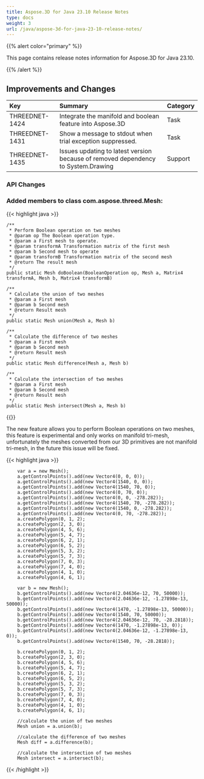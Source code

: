 ```yaml
---
title: Aspose.3D for Java 23.10 Release Notes
type: docs
weight: 3
url: /java/aspose-3d-for-java-23-10-release-notes/
---
```


{{% alert color="primary" %}}

This page contains release notes information for Aspose.3D for Java 23.10.

{{% /alert %}}
## **Improvements and Changes**

|**Key**|**Summary**|**Category**|
| :- | :- | :- |
| THREEDNET-1424 | Integrate the manifold and boolean feature into Aspose.3D | Task |
| THREEDNET-1431 | Show a message to stdout when trial exception suppressed. | Task |
| THREEDNET-1435 | Issues updating to latest version because of removed dependency to System.Drawing | Support |


### API Changes

### Added members to class **com.aspose.threed.Mesh**:

{{< highlight java >}}


    /**
     * Perform Boolean operation on two meshes
     * @param op The Boolean operation type.
     * @param a First mesh to operate.
     * @param transformA Transformation matrix of the first mesh
     * @param b Second mesh to operate
     * @param transformB Transformation matrix of the second mesh
     * @return The result mesh
     */
    public static Mesh doBoolean(BooleanOperation op, Mesh a, Matrix4 transformA, Mesh b, Matrix4 transformB)
    
    /**
     * Calculate the union of two meshes
     * @param a First mesh
     * @param b Second mesh
     * @return Result mesh
     */
    public static Mesh union(Mesh a, Mesh b)
    
    /**
     * Calculate the difference of two meshes
     * @param a First mesh
     * @param b Second mesh
     * @return Result mesh
     */
    public static Mesh difference(Mesh a, Mesh b)
    
    /**
     * Calculate the intersection of two meshes
     * @param a First mesh
     * @param b Second mesh
     * @return Result mesh
     */
    public static Mesh intersect(Mesh a, Mesh b)


{{</highlight>}}


The new feature allows you to perform Boolean operations on two meshes, this feature is experimental and only works on manifold tri-mesh, unfortunately the meshes converted from our 3D primitives are not manifold tri-mesh, in the future this issue will be fixed.


{{< highlight java >}}

        var a = new Mesh();
        a.getControlPoints().add(new Vector4(0, 0, 0));
        a.getControlPoints().add(new Vector4(1540, 0, 0));
        a.getControlPoints().add(new Vector4(1540, 70, 0));
        a.getControlPoints().add(new Vector4(0, 70, 0));
        a.getControlPoints().add(new Vector4(0, 0, -278.282));
        a.getControlPoints().add(new Vector4(1540, 70, -278.282));
        a.getControlPoints().add(new Vector4(1540, 0, -278.282));
        a.getControlPoints().add(new Vector4(0, 70, -278.282));
        a.createPolygon(0, 1, 2);
        a.createPolygon(2, 3, 0);
        a.createPolygon(4, 5, 6);
        a.createPolygon(5, 4, 7);
        a.createPolygon(6, 2, 1);
        a.createPolygon(6, 5, 2);
        a.createPolygon(5, 3, 2);
        a.createPolygon(5, 7, 3);
        a.createPolygon(7, 0, 3);
        a.createPolygon(7, 4, 0);
        a.createPolygon(4, 1, 0);
        a.createPolygon(4, 6, 1);

        var b = new Mesh();
        b.getControlPoints().add(new Vector4(2.04636e-12, 70, 50000));
        b.getControlPoints().add(new Vector4(2.04636e-12, -1.27898e-13, 50000));
        b.getControlPoints().add(new Vector4(1470, -1.27898e-13, 50000));
        b.getControlPoints().add(new Vector4(1540, 70, 50000));
        b.getControlPoints().add(new Vector4(2.04636e-12, 70, -28.2818));
        b.getControlPoints().add(new Vector4(1470, -1.27898e-13, 0));
        b.getControlPoints().add(new Vector4(2.04636e-12, -1.27898e-13, 0));
        b.getControlPoints().add(new Vector4(1540, 70, -28.2818));

        b.createPolygon(0, 1, 2);
        b.createPolygon(2, 3, 0);
        b.createPolygon(4, 5, 6);
        b.createPolygon(5, 4, 7);
        b.createPolygon(6, 2, 1);
        b.createPolygon(6, 5, 2);
        b.createPolygon(5, 3, 2);
        b.createPolygon(5, 7, 3);
        b.createPolygon(7, 0, 3);
        b.createPolygon(7, 4, 0);
        b.createPolygon(4, 1, 0);
        b.createPolygon(4, 6, 1);

        //calculate the union of two meshes
        Mesh union = a.union(b);

        //calculate the difference of two meshes 
        Mesh diff = a.difference(b);

        //calculate the intersection of two meshes
        Mesh intersect = a.intersect(b);

{{< /highlight >}}
